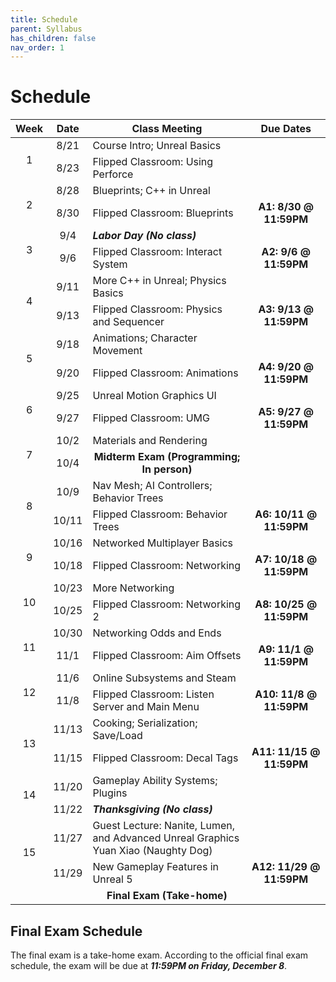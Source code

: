 ```yaml
---
title: Schedule
parent: Syllabus
has_children: false
nav_order: 1
---
```


# Schedule

<table>
    <thead>
        <tr>
            <th>Week</th>
            <th>Date</th>
            <th>Class Meeting</th>
            <th>Due Dates</th>
    	</tr>
    </thead>
    <tbody>
        <tr>
            <td rowspan='2' style='text-align: center'>1</td>
            <td style='text-align: center'>8/21</td>
            <td>Course Intro; Unreal Basics</td>
            <td></td>
        </tr>
        <tr>
            <td style='text-align: center'>8/23</td>
            <td class='bg-purple-000 text-grey-lt-000'>Flipped Classroom: Using Perforce</td>
            <td></td>
        </tr>
        <tr>
            <td rowspan='2' style='text-align: center'>2</td>
            <td style='text-align: center'>8/28</td>
            <td>Blueprints; C++ in Unreal</td>
            <td></td>
        </tr>
        <tr>
            <td style='text-align: center'>8/30</td>
            <td class='bg-purple-000 text-grey-lt-000'>Flipped Classroom: Blueprints</td>
            <td style='text-align: center'><b>A1: 8/30 @ 11:59PM</b></td>
        </tr>
        <tr>
            <td rowspan='2' style='text-align: center'>3</td>
            <td style='text-align: center'>9/4</td>
            <td><b><i>Labor Day (No class)</i></b></td>
            <td></td>
        </tr>
        <tr>
            <td style='text-align: center'>9/6</td>
            <td class='bg-purple-000 text-grey-lt-000'>Flipped Classroom: Interact System</td>
            <td style='text-align: center'><b>A2: 9/6 @ 11:59PM</b></td>
        </tr>
        <tr>
            <td rowspan='2' style='text-align: center'>4</td>
            <td style='text-align: center'>9/11</td>
            <td>More C++ in Unreal; Physics Basics</td>
            <td></td>
        </tr>
        <tr>
            <td style='text-align: center'>9/13</td>
            <td class='bg-purple-000 text-grey-lt-000'>Flipped Classroom: Physics and Sequencer</td>
            <td style='text-align: center'><b>A3: 9/13 @ 11:59PM</b></td>
        </tr>
        <tr>
            <td rowspan='2' style='text-align: center'>5</td>
            <td style='text-align: center'>9/18</td>
            <td>Animations; Character Movement</td>
            <td></td>
        </tr>
        <tr>
            <td style='text-align: center'>9/20</td>
            <td class='bg-purple-000 text-grey-lt-000'>Flipped Classroom: Animations</td>
            <td style='text-align: center'><b>A4: 9/20 @ 11:59PM</b></td>
        </tr>
        <tr>
            <td rowspan='2' style='text-align: center'>6</td>
            <td style='text-align: center'>9/25</td>
            <td>Unreal Motion Graphics UI</td>
            <td></td>
        </tr>
        <tr>
            <td style='text-align: center'>9/27</td>
            <td class='bg-purple-000 text-grey-lt-000'>Flipped Classroom: UMG</td>
            <td style='text-align: center'><b>A5: 9/27 @ 11:59PM</b></td>
        </tr>
        <tr>
            <td rowspan='2' style='text-align: center'>7</td>
            <td style='text-align: center'>10/2</td>
            <td>Materials and Rendering</td>
            <td></td>
        </tr>
        <tr>
            <td style='text-align: center'>10/4</td>
            <td style='text-align: center' class='bg-red-300 text-grey-lt-000'><b>Midterm Exam (Programming; In person)</b></td>
            <td></td>
        </tr>
        <tr>
            <td rowspan='2' style='text-align: center'>8</td>
            <td style='text-align: center'>10/9</td>
            <td>Nav Mesh; AI Controllers; Behavior Trees</td>
            <td></td>
        </tr>
        <tr>
            <td style='text-align: center'>10/11</td>
            <td class='bg-purple-000 text-grey-lt-000'>Flipped Classroom: Behavior Trees</td>
            <td style='text-align: center'><b>A6: 10/11 @ 11:59PM</b></td>
        </tr>
        <tr>
            <td rowspan='2' style='text-align: center'>9</td>
            <td style='text-align: center'>10/16</td>
            <td>Networked Multiplayer Basics</td>
            <td></td>
        </tr>
        <tr>
            <td style='text-align: center'>10/18</td>
            <td class='bg-purple-000 text-grey-lt-000'>Flipped Classroom: Networking</td>
            <td style='text-align: center'><b>A7: 10/18 @ 11:59PM</b></td>
        </tr>
        <tr>
            <td rowspan='2' style='text-align: center'>10</td>
            <td style='text-align: center'>10/23</td>
            <td>More Networking</td>
            <td></td>
        </tr>
        <tr>
            <td style='text-align: center'>10/25</td>
            <td class='bg-purple-000 text-grey-lt-000'>Flipped Classroom: Networking 2</td>
            <td style='text-align: center'><b>A8: 10/25 @ 11:59PM</b></td>
        </tr>
        <tr>
            <td rowspan='2' style='text-align: center'>11</td>
            <td style='text-align: center'>10/30</td>
            <td>Networking Odds and Ends</td>
            <td></td>
        </tr>
        <tr>
            <td style='text-align: center'>11/1</td>
            <td class='bg-purple-000 text-grey-lt-000'>Flipped Classroom: Aim Offsets</td>
            <td style='text-align: center'><b>A9: 11/1 @ 11:59PM</b></td>
        </tr>
        <tr>
            <td rowspan='2' style='text-align: center'>12</td>
            <td style='text-align: center'>11/6</td>
            <td>Online Subsystems and Steam</td>
            <td></td>
        </tr>
        <tr>
            <td style='text-align: center'>11/8</td>
            <td class='bg-purple-000 text-grey-lt-000'>Flipped Classroom: Listen Server and Main Menu</td>
            <td style='text-align: center'><b>A10: 11/8 @ 11:59PM</b></td>
        </tr>
        <tr>
            <td rowspan='2' style='text-align: center'>13</td>
            <td style='text-align: center'>11/13</td>
            <td>Cooking; Serialization; Save/Load</td>
            <td></td>
        </tr>
        <tr>
            <td style='text-align: center'>11/15</td>
            <td class='bg-purple-000 text-grey-lt-000'>Flipped Classroom: Decal Tags</td>
            <td style='text-align: center'><b>A11: 11/15 @ 11:59PM</b></td>
        </tr>
        <tr>
            <td rowspan='2' style='text-align: center'>14</td>
            <td style='text-align: center'>11/20</td>
            <td>Gameplay Ability Systems; Plugins</td>
            <td></td>
        </tr>
        <tr>
            <td style='text-align: center'>11/22</td>
            <td><b><i>Thanksgiving (No class)</i></b></td>
            <td></td>
        </tr>
        <tr>
            <td rowspan='2' style='text-align: center'>15</td>
            <td style='text-align: center'>11/27</td>
            <td>Guest Lecture: Nanite, Lumen, and Advanced Unreal Graphics<br/>Yuan Xiao (Naughty Dog)</td>
            <td></td>
        </tr>
        <tr>
            <td style='text-align: center'>11/29</td>
            <td>New Gameplay Features in Unreal 5</td>
            <td style='text-align: center'><b>A12: 11/29 @ 11:59PM</b></td>
        </tr>
        <tr>
            <td style='text-align: center'></td>
            <td style='text-align: center'></td>
            <td style='text-align: center' class='bg-red-300 text-grey-lt-000'><b>Final Exam (Take-home)</b></td>
            <td></td>
        </tr>
    </tbody>
</table>





## Final Exam Schedule

The final exam is a take-home exam. According to the official final exam schedule, the exam will be due at ***11:59PM on Friday, December 8***.
